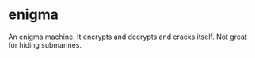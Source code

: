 # enigma
An enigma machine. It encrypts and decrypts and cracks itself. Not great for hiding submarines.
